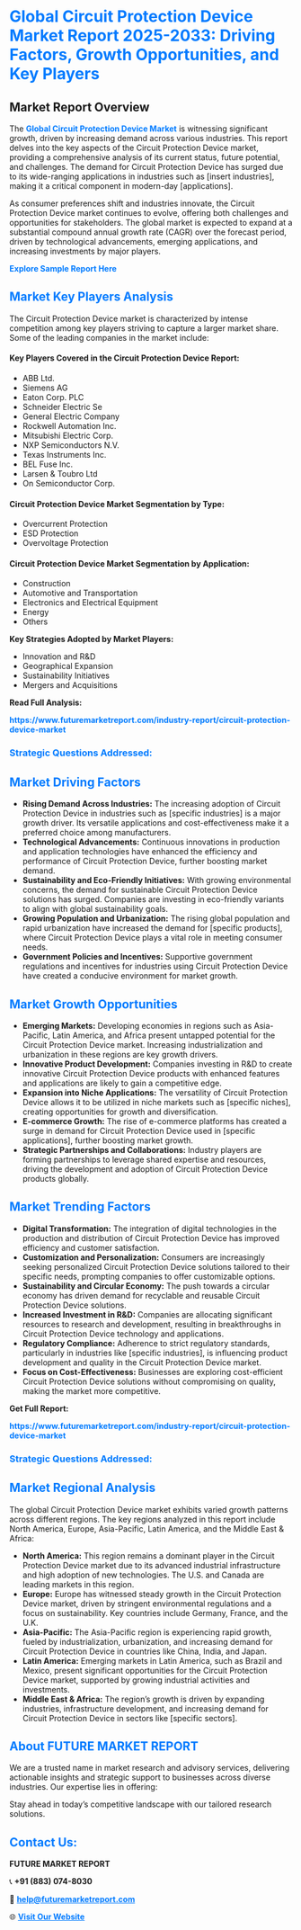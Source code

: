 <h1 style="color: #007BFF;">Global Circuit Protection Device Market Report 2025-2033: Driving Factors, Growth Opportunities, and Key Players</h1>

<section id="overview">
<h2>Market Report Overview</h2>
<p>The <a href="https://www.futuremarketreport.com/industry-report/circuit-protection-device-market" style="color: #007BFF; text-decoration: none;"><strong>Global Circuit Protection Device Market</strong></a> is witnessing significant growth, driven by increasing demand across various industries. This report delves into the key aspects of the Circuit Protection Device market, providing a comprehensive analysis of its current status, future potential, and challenges. The demand for Circuit Protection Device has surged due to its wide-ranging applications in industries such as [insert industries], making it a critical component in modern-day [applications].</p>
<p>As consumer preferences shift and industries innovate, the Circuit Protection Device market continues to evolve, offering both challenges and opportunities for stakeholders. The global market is expected to expand at a substantial compound annual growth rate (CAGR) over the forecast period, driven by technological advancements, emerging applications, and increasing investments by major players.</p>
</section>

<section id="overview">
<p><a href="https://www.futuremarketreport.com/request-sample/reportId=57879" style="color: #007BFF; text-decoration: none;"><strong>Explore Sample Report Here</strong></a></p>
</section>

<section id="key-players">
<h2 style="color: #007BFF;">Market Key Players Analysis</h2>
<p>The Circuit Protection Device market is characterized by intense competition among key players striving to capture a larger market share. Some of the leading companies in the market include:</p>
<h4>Key Players Covered in the Circuit Protection Device Report:</h4>
<ul><li>ABB Ltd.</li><li>Siemens AG</li><li>Eaton Corp. PLC</li><li>Schneider Electric Se</li><li>General Electric Company</li><li>Rockwell Automation Inc.</li><li>Mitsubishi Electric Corp.</li><li>NXP Semiconductors N.V.</li><li>Texas Instruments Inc.</li><li>BEL Fuse Inc.</li><li>Larsen &amp; Toubro Ltd</li><li>On Semiconductor Corp.</li></ul>
<h4>Circuit Protection Device Market Segmentation by Type:</h4>
<ul><li>Overcurrent Protection</li><li>ESD Protection</li><li>Overvoltage Protection</li></ul>

<h4>Circuit Protection Device Market Segmentation by Application:</h4>
<ul><li>Construction</li><li>Automotive and Transportation</li><li>Electronics and Electrical Equipment</li><li>Energy</li><li>Others</li></ul>
<p><strong>Key Strategies Adopted by Market Players:</strong></p>
<ul>
<li>Innovation and R&D</li>
<li>Geographical Expansion</li>
<li>Sustainability Initiatives</li>
<li>Mergers and Acquisitions</li>
</ul>
</section>

<section>
<p><strong>Read Full Analysis: </strong></p><a href="https://www.futuremarketreport.com/industry-report/circuit-protection-device-market" style="color: #007BFF; text-decoration: none;"><strong>https://www.futuremarketreport.com/industry-report/circuit-protection-device-market</strong></a>
<h3 style="color: #007BFF;">Strategic Questions Addressed:</h3>
</section>

<section id="driving-factors">
<h2 style="color: #007BFF;">Market Driving Factors</h2>
<ul>
<li><strong>Rising Demand Across Industries:</strong> The increasing adoption of Circuit Protection Device in industries such as [specific industries] is a major growth driver. Its versatile applications and cost-effectiveness make it a preferred choice among manufacturers.</li>
<li><strong>Technological Advancements:</strong> Continuous innovations in production and application technologies have enhanced the efficiency and performance of Circuit Protection Device, further boosting market demand.</li>
<li><strong>Sustainability and Eco-Friendly Initiatives:</strong> With growing environmental concerns, the demand for sustainable Circuit Protection Device solutions has surged. Companies are investing in eco-friendly variants to align with global sustainability goals.</li>
<li><strong>Growing Population and Urbanization:</strong> The rising global population and rapid urbanization have increased the demand for [specific products], where Circuit Protection Device plays a vital role in meeting consumer needs.</li>
<li><strong>Government Policies and Incentives:</strong> Supportive government regulations and incentives for industries using Circuit Protection Device have created a conducive environment for market growth.</li>
</ul>
</section>

<section id="growth-opportunities">
<h2 style="color: #007BFF;">Market Growth Opportunities</h2>
<ul>
<li><strong>Emerging Markets:</strong> Developing economies in regions such as Asia-Pacific, Latin America, and Africa present untapped potential for the Circuit Protection Device market. Increasing industrialization and urbanization in these regions are key growth drivers.</li>
<li><strong>Innovative Product Development:</strong> Companies investing in R&D to create innovative Circuit Protection Device products with enhanced features and applications are likely to gain a competitive edge.</li>
<li><strong>Expansion into Niche Applications:</strong> The versatility of Circuit Protection Device allows it to be utilized in niche markets such as [specific niches], creating opportunities for growth and diversification.</li>
<li><strong>E-commerce Growth:</strong> The rise of e-commerce platforms has created a surge in demand for Circuit Protection Device used in [specific applications], further boosting market growth.</li>
<li><strong>Strategic Partnerships and Collaborations:</strong> Industry players are forming partnerships to leverage shared expertise and resources, driving the development and adoption of Circuit Protection Device products globally.</li>
</ul>
</section>

<section id="trending-factors">
<h2 style="color: #007BFF;">Market Trending Factors</h2>
<ul>
<li><strong>Digital Transformation:</strong> The integration of digital technologies in the production and distribution of Circuit Protection Device has improved efficiency and customer satisfaction.</li>
<li><strong>Customization and Personalization:</strong> Consumers are increasingly seeking personalized Circuit Protection Device solutions tailored to their specific needs, prompting companies to offer customizable options.</li>
<li><strong>Sustainability and Circular Economy:</strong> The push towards a circular economy has driven demand for recyclable and reusable Circuit Protection Device solutions.</li>
<li><strong>Increased Investment in R&D:</strong> Companies are allocating significant resources to research and development, resulting in breakthroughs in Circuit Protection Device technology and applications.</li>
<li><strong>Regulatory Compliance:</strong> Adherence to strict regulatory standards, particularly in industries like [specific industries], is influencing product development and quality in the Circuit Protection Device market.</li>
<li><strong>Focus on Cost-Effectiveness:</strong> Businesses are exploring cost-efficient Circuit Protection Device solutions without compromising on quality, making the market more competitive.</li>
</ul>
</section>

<section>
<p><strong>Get Full Report: </strong></p><a href="https://www.futuremarketreport.com/industry-report/circuit-protection-device-market" style="color: #007BFF; text-decoration: none;"><strong>https://www.futuremarketreport.com/industry-report/circuit-protection-device-market</strong></a>
<h3 style="color: #007BFF;">Strategic Questions Addressed:</h3>
</section>


<section id="regional-analysis">
<h2 style="color: #007BFF;">Market Regional Analysis</h2>
<p>The global Circuit Protection Device market exhibits varied growth patterns across different regions. The key regions analyzed in this report include North America, Europe, Asia-Pacific, Latin America, and the Middle East & Africa:</p>
<ul>
<li><strong>North America:</strong> This region remains a dominant player in the Circuit Protection Device market due to its advanced industrial infrastructure and high adoption of new technologies. The U.S. and Canada are leading markets in this region.</li>
<li><strong>Europe:</strong> Europe has witnessed steady growth in the Circuit Protection Device market, driven by stringent environmental regulations and a focus on sustainability. Key countries include Germany, France, and the U.K.</li>
<li><strong>Asia-Pacific:</strong> The Asia-Pacific region is experiencing rapid growth, fueled by industrialization, urbanization, and increasing demand for Circuit Protection Device in countries like China, India, and Japan.</li>
<li><strong>Latin America:</strong> Emerging markets in Latin America, such as Brazil and Mexico, present significant opportunities for the Circuit Protection Device market, supported by growing industrial activities and investments.</li>
<li><strong>Middle East & Africa:</strong> The region’s growth is driven by expanding industries, infrastructure development, and increasing demand for Circuit Protection Device in sectors like [specific sectors].</li>
</ul>
</section>

<footer>
<h2 style="color: #007BFF;">About FUTURE MARKET REPORT</h2>
<p>We are a trusted name in market research and advisory services, delivering actionable insights and strategic support to businesses across diverse industries. Our expertise lies in offering:</p>

<p>Stay ahead in today’s competitive landscape with our tailored research solutions.</p>

<h2 style="color: #007BFF;">Contact Us:</h2>
<p><strong>FUTURE MARKET REPORT</strong></p>
<p>📞 <strong>+91 (883) 074-8030</strong></p>
<p>📧 <strong><a href="mailto:help@futuremarketreport.com" style="color: #007BFF;">help@futuremarketreport.com</a></strong></p>
<p>🌐 <strong><a href="https://www.futuremarketreport.com/" style="color: #007BFF;">Visit Our Website</a></strong></p>
</footer>